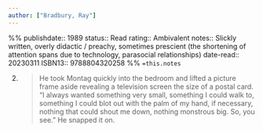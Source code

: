 ```yaml
---
author: ["Bradbury, Ray"]
---
```

%%
publishdate:: 1989
status:: Read
rating:: Ambivalent
notes:: Slickly written, overly didactic / preachy, sometimes prescient (the shortening of attention spans due to technology, parasocial relationships)
date-read::  20230311
ISBN13:: 9788804320258
%%
`=this.notes`

2.  > He took Montag quickly into the bedroom and lifted a picture frame aside revealing a television screen the size of a postal card. “I always wanted something very small, something I could walk to, something I could blot out with the palm of my hand, if necessary, nothing that could shout me down, nothing monstrous big. So, you see.” He snapped it on.
  